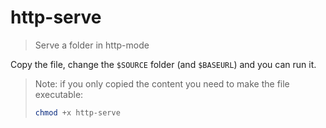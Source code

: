# http-serve

> Serve a folder in http-mode

Copy the file, change the `$SOURCE` folder (and `$BASEURL`) and you can run it.

> Note: if you only copied the content you need to make the file executable:
> ```bash
> chmod +x http-serve
> ```
